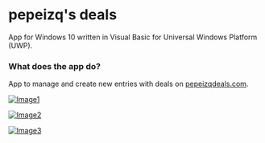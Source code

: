 # pepeizq's deals

App for Windows 10 written in Visual Basic for Universal Windows Platform (UWP).

### What does the app do?

App to manage and create new entries with deals on [pepeizqdeals.com](https://pepeizqdeals.com/).

[![Image1](https://i.imgur.com/R7OhrOo.png)](https://pepeizqdeals.com/)

[![Image2](https://i.imgur.com/Vz9pqnw.png)](https://pepeizqdeals.com/)

[![Image3](https://i.imgur.com/EL8hv6S.png)](https://pepeizqdeals.com/)
